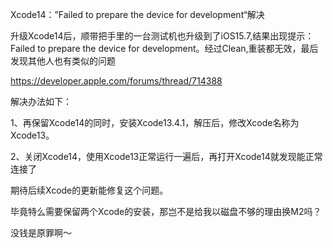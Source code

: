 Xcode14：”Failed to prepare the device for development“解决

升级Xcode14后，顺带把手里的一台测试机也升级到了iOS15.7,结果出现提示：Failed to prepare the device for development。经过Clean,重装都无效，最后发现其他人也有类似的问题

https://developer.apple.com/forums/thread/714388

解决办法如下：

1、再保留Xcode14的同时，安装Xcode13.4.1，解压后，修改Xcode名称为Xcode13。

2、关闭Xcode14，使用Xcode13正常运行一遍后，再打开Xcode14就发现能正常连接了

期待后续Xcode的更新能修复这个问题。

毕竟特么需要保留两个Xcode的安装，那岂不是给我以磁盘不够的理由换M2吗？

没钱是原罪啊～
